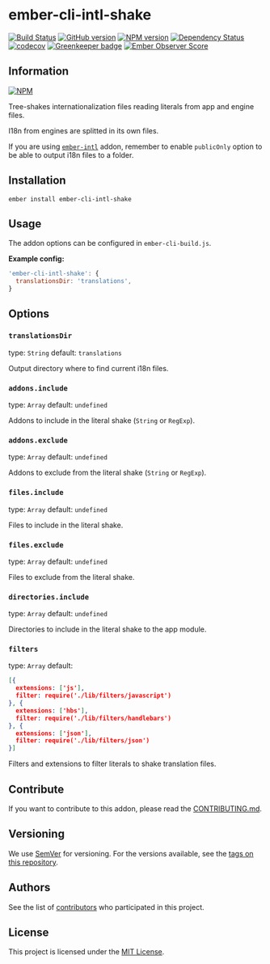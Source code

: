 # ember-cli-intl-shake

[![Build Status](https://travis-ci.com/BBVAEngineering/ember-cli-intl-shake.svg?branch=master)](https://travis-ci.com/BBVAEngineering/ember-cli-intl-shake)
[![GitHub version](https://badge.fury.io/gh/BBVAEngineering%2Fember-cli-intl-shake.svg)](https://badge.fury.io/gh/BBVAEngineering%2Fember-cli-intl-shake)
[![NPM version](https://badge.fury.io/js/ember-cli-intl-shake.svg)](https://badge.fury.io/js/ember-cli-intl-shake)
[![Dependency Status](https://david-dm.org/BBVAEngineering/ember-cli-intl-shake.svg)](https://david-dm.org/BBVAEngineering/ember-cli-intl-shake)
[![codecov](https://codecov.io/gh/BBVAEngineering/ember-cli-intl-shake/branch/master/graph/badge.svg)](https://codecov.io/gh/BBVAEngineering/ember-cli-intl-shake)
[![Greenkeeper badge](https://badges.greenkeeper.io/BBVAEngineering/ember-cli-intl-shake.svg)](https://greenkeeper.io/)
[![Ember Observer Score](https://emberobserver.com/badges/ember-cli-intl-shake.svg)](https://emberobserver.com/addons/ember-cli-intl-shake)

## Information

[![NPM](https://nodei.co/npm/ember-cli-intl-shake.png?downloads=true&downloadRank=true)](https://nodei.co/npm/ember-cli-intl-shake/)

Tree-shakes internationalization files reading literals from app and engine files.

I18n from engines are splitted in its own files.

If you are using [`ember-intl`](https://github.com/ember-intl/ember-intl) addon, remember to enable `publicOnly` option to be able to output i18n files to a folder.

## Installation

```
ember install ember-cli-intl-shake
```

## Usage

The addon options can be configured in `ember-cli-build.js`.

**Example config:**

```js
'ember-cli-intl-shake': {
  translationsDir: 'translations',
}
```

## Options

### `translationsDir`

type: `String`
default: `translations`

Output directory where to find current i18n files.

### `addons.include`

type: `Array`
default: `undefined`

Addons to include in the literal shake (`String` or `RegExp`).

### `addons.exclude`

type: `Array`
default: `undefined`

Addons to exclude from the literal shake (`String` or `RegExp`).

### `files.include`

type: `Array`
default: `undefined`

Files to include in the literal shake.

### `files.exclude`

type: `Array`
default: `undefined`

Files to exclude from the literal shake.

### `directories.include`

type: `Array`
default: `undefined`

Directories to include in the literal shake to the app module.

### `filters`

type: `Array`
default:
```json
[{
  extensions: ['js'],
  filter: require('./lib/filters/javascript')
}, {
  extensions: ['hbs'],
  filter: require('./lib/filters/handlebars')
}, {
  extensions: ['json'],
  filter: require('./lib/filters/json')
}]
```

Filters and extensions to filter literals to shake translation files.

## Contribute

If you want to contribute to this addon, please read the [CONTRIBUTING.md](CONTRIBUTING.md).


## Versioning

We use [SemVer](http://semver.org/) for versioning. For the versions available, see the [tags on this repository](https://github.com/BBVAEngineering/ember-cli-intl-shake/tags).


## Authors

See the list of [contributors](https://github.com/BBVAEngineering/ember-cli-intl-shake/graphs/contributors) who participated in this project.


## License

This project is licensed under the [MIT License](LICENSE.md).
